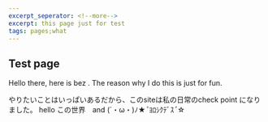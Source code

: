 ```yaml
---
excerpt_seperator: <!--more-->
excerpt: this page just for test 
tags: pages;what
---
```




## Test page

Hello there, here is bez .
The reason why I do this is just for fun.
  
やりたいことはいっぱいあるだから、このsiteは私の日常のcheck point になりました。
hello この世界　and (´・ω・)ﾉ★*ﾟ*ﾖﾛｼｸﾃﾞｽ*ﾟ*☆　

